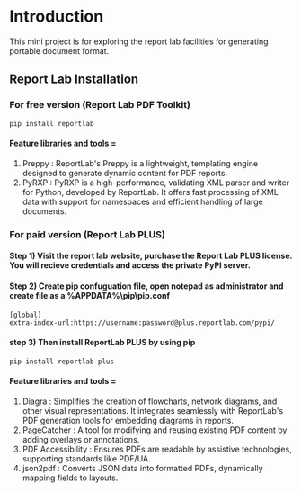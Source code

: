 #  Introduction 
This mini project is for exploring the report lab facilities for generating portable document format.

## Report Lab Installation 
### For free version (Report Lab PDF Toolkit)
```shell
pip install reportlab
```
#### Feature libraries and tools =  
1) Preppy : ReportLab's Preppy is a lightweight, templating engine designed to generate dynamic content for PDF reports.
2) PyRXP : PyRXP is a high-performance, validating XML parser and writer for Python, developed by ReportLab. It offers fast processing of XML data with support for namespaces and efficient handling of large documents.
### For paid version (Report Lab PLUS)
#### Step 1) Visit the report lab website, purchase the Report Lab PLUS license. You will recieve credentials and access the private PyPI server.
#### Step 2) Create pip confuguation file, open notepad as administrator and create file as a %APPDATA%\pip\pip.conf
```
[global]
extra-index-url:https://username:password@plus.reportlab.com/pypi/
```
#### step 3) Then install ReportLab PLUS by using pip
```
pip install reportlab-plus 
```
#### Feature libraries and tools =
1) Diagra : Simplifies the creation of flowcharts, network diagrams, and other visual representations. It integrates seamlessly with ReportLab's PDF generation tools for embedding diagrams in reports.
2) PageCatcher : A tool for modifying and reusing existing PDF content by adding overlays or annotations.
3) PDF Accessibility : Ensures PDFs are readable by assistive technologies, supporting standards like PDF/UA.
4) json2pdf : Converts JSON data into formatted PDFs, dynamically mapping fields to layouts.

